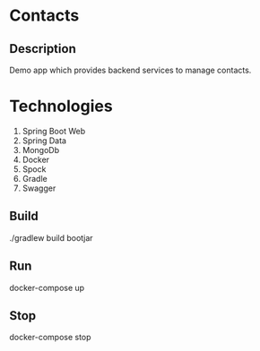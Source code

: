 # Contacts
## Description
Demo app which provides backend services to manage contacts.

# Technologies
1. Spring Boot Web
1. Spring Data
1. MongoDb
1. Docker
1. Spock
1. Gradle
1. Swagger

## Build
./gradlew build bootjar

## Run
docker-compose up

## Stop
docker-compose stop